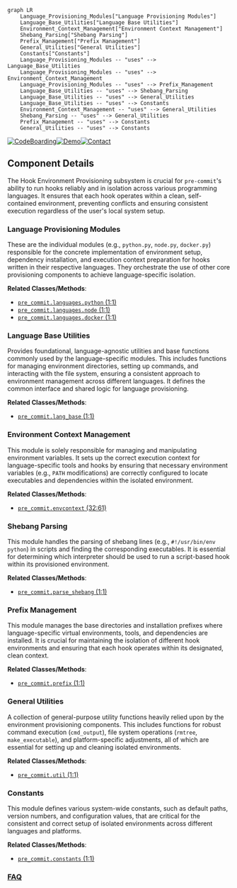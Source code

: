 ```mermaid
graph LR
    Language_Provisioning_Modules["Language Provisioning Modules"]
    Language_Base_Utilities["Language Base Utilities"]
    Environment_Context_Management["Environment Context Management"]
    Shebang_Parsing["Shebang Parsing"]
    Prefix_Management["Prefix Management"]
    General_Utilities["General Utilities"]
    Constants["Constants"]
    Language_Provisioning_Modules -- "uses" --> Language_Base_Utilities
    Language_Provisioning_Modules -- "uses" --> Environment_Context_Management
    Language_Provisioning_Modules -- "uses" --> Prefix_Management
    Language_Base_Utilities -- "uses" --> Shebang_Parsing
    Language_Base_Utilities -- "uses" --> General_Utilities
    Language_Base_Utilities -- "uses" --> Constants
    Environment_Context_Management -- "uses" --> General_Utilities
    Shebang_Parsing -- "uses" --> General_Utilities
    Prefix_Management -- "uses" --> Constants
    General_Utilities -- "uses" --> Constants
```
[![CodeBoarding](https://img.shields.io/badge/Generated%20by-CodeBoarding-9cf?style=flat-square)](https://github.com/CodeBoarding/CodeBoarding)[![Demo](https://img.shields.io/badge/Try%20our-Demo-blue?style=flat-square)](https://www.codeboarding.org/demo)[![Contact](https://img.shields.io/badge/Contact%20us%20-%20contact@codeboarding.org-lightgrey?style=flat-square)](mailto:contact@codeboarding.org)

## Component Details

The Hook Environment Provisioning subsystem is crucial for `pre-commit`'s ability to run hooks reliably and in isolation across various programming languages. It ensures that each hook operates within a clean, self-contained environment, preventing conflicts and ensuring consistent execution regardless of the user's local system setup.

### Language Provisioning Modules
These are the individual modules (e.g., `python.py`, `node.py`, `docker.py`) responsible for the concrete implementation of environment setup, dependency installation, and execution context preparation for hooks written in their respective languages. They orchestrate the use of other core provisioning components to achieve language-specific isolation.


**Related Classes/Methods**:

- <a href="https://github.com/pre-commit/pre-commit/blob/master/pre_commit/languages/python.py#L1-L1" target="_blank" rel="noopener noreferrer">`pre_commit.languages.python` (1:1)</a>
- <a href="https://github.com/pre-commit/pre-commit/blob/master/pre_commit/languages/node.py#L1-L1" target="_blank" rel="noopener noreferrer">`pre_commit.languages.node` (1:1)</a>
- <a href="https://github.com/pre-commit/pre-commit/blob/master/pre_commit/languages/docker.py#L1-L1" target="_blank" rel="noopener noreferrer">`pre_commit.languages.docker` (1:1)</a>


### Language Base Utilities
Provides foundational, language-agnostic utilities and base functions commonly used by the language-specific modules. This includes functions for managing environment directories, setting up commands, and interacting with the file system, ensuring a consistent approach to environment management across different languages. It defines the common interface and shared logic for language provisioning.


**Related Classes/Methods**:

- <a href="https://github.com/pre-commit/pre-commit/blob/master/pre_commit/lang_base.py#L1-L1" target="_blank" rel="noopener noreferrer">`pre_commit.lang_base` (1:1)</a>


### Environment Context Management
This module is solely responsible for managing and manipulating environment variables. It sets up the correct execution context for language-specific tools and hooks by ensuring that necessary environment variables (e.g., `PATH` modifications) are correctly configured to locate executables and dependencies within the isolated environment.


**Related Classes/Methods**:

- <a href="https://github.com/pre-commit/pre-commit/blob/master/pre_commit/envcontext.py#L32-L61" target="_blank" rel="noopener noreferrer">`pre_commit.envcontext` (32:61)</a>


### Shebang Parsing
This module handles the parsing of shebang lines (e.g., `#!/usr/bin/env python`) in scripts and finding the corresponding executables. It is essential for determining which interpreter should be used to run a script-based hook within its provisioned environment.


**Related Classes/Methods**:

- <a href="https://github.com/pre-commit/pre-commit/blob/master/pre_commit/parse_shebang.py#L1-L1" target="_blank" rel="noopener noreferrer">`pre_commit.parse_shebang` (1:1)</a>


### Prefix Management
This module manages the base directories and installation prefixes where language-specific virtual environments, tools, and dependencies are installed. It is crucial for maintaining the isolation of different hook environments and ensuring that each hook operates within its designated, clean context.


**Related Classes/Methods**:

- <a href="https://github.com/pre-commit/pre-commit/blob/master/pre_commit/prefix.py#L1-L1" target="_blank" rel="noopener noreferrer">`pre_commit.prefix` (1:1)</a>


### General Utilities
A collection of general-purpose utility functions heavily relied upon by the environment provisioning components. This includes functions for robust command execution (`cmd_output`), file system operations (`rmtree`, `make_executable`), and platform-specific adjustments, all of which are essential for setting up and cleaning isolated environments.


**Related Classes/Methods**:

- <a href="https://github.com/pre-commit/pre-commit/blob/master/pre_commit/util.py#L1-L1" target="_blank" rel="noopener noreferrer">`pre_commit.util` (1:1)</a>


### Constants
This module defines various system-wide constants, such as default paths, version numbers, and configuration values, that are critical for the consistent and correct setup of isolated environments across different languages and platforms.


**Related Classes/Methods**:

- <a href="https://github.com/pre-commit/pre-commit/blob/master/pre_commit/constants.py#L1-L1" target="_blank" rel="noopener noreferrer">`pre_commit.constants` (1:1)</a>




### [FAQ](https://github.com/CodeBoarding/GeneratedOnBoardings/tree/main?tab=readme-ov-file#faq)